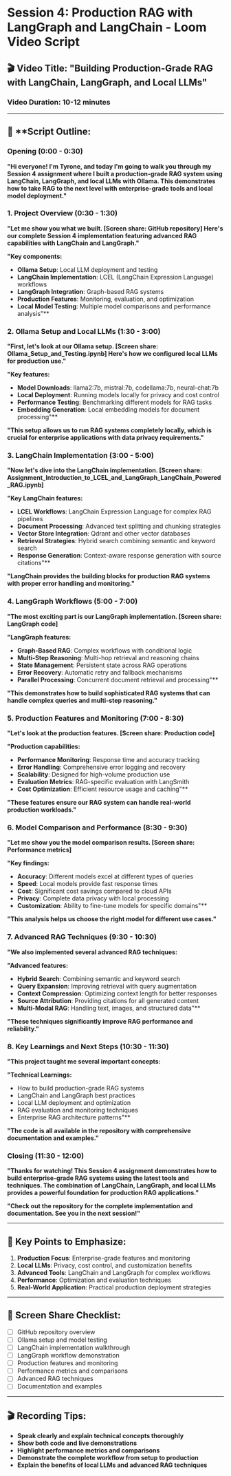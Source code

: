 # Session 4: Production RAG with LangGraph and LangChain - Loom Video Script

## 🎬 **Video Title:** "Building Production-Grade RAG with LangChain, LangGraph, and Local LLMs"

### **Video Duration:** 10-12 minutes

---

## 📝 **Script Outline:

### **Opening (0:00 - 0:30)**
**"Hi everyone! I'm Tyrone, and today I'm going to walk you through my Session 4 assignment where I built a production-grade RAG system using LangChain, LangGraph, and local LLMs with Ollama. This demonstrates how to take RAG to the next level with enterprise-grade tools and local model deployment."**

### **1. Project Overview (0:30 - 1:30)**
**"Let me show you what we built. [Screen share: GitHub repository] Here's our complete Session 4 implementation featuring advanced RAG capabilities with LangChain and LangGraph."**

**"Key components:**
- **Ollama Setup**: Local LLM deployment and testing
- **LangChain Implementation**: LCEL (LangChain Expression Language) workflows
- **LangGraph Integration**: Graph-based RAG systems
- **Production Features**: Monitoring, evaluation, and optimization
- **Local Model Testing**: Multiple model comparisons and performance analysis"**

### **2. Ollama Setup and Local LLMs (1:30 - 3:00)**
**"First, let's look at our Ollama setup. [Screen share: Ollama_Setup_and_Testing.ipynb] Here's how we configured local LLMs for production use."**

**"Key features:**
- **Model Downloads**: llama2:7b, mistral:7b, codellama:7b, neural-chat:7b
- **Local Deployment**: Running models locally for privacy and cost control
- **Performance Testing**: Benchmarking different models for RAG tasks
- **Embedding Generation**: Local embedding models for document processing"**

**"This setup allows us to run RAG systems completely locally, which is crucial for enterprise applications with data privacy requirements."**

### **3. LangChain Implementation (3:00 - 5:00)**
**"Now let's dive into the LangChain implementation. [Screen share: Assignment_Introduction_to_LCEL_and_LangGraph_LangChain_Powered_RAG.ipynb]**

**"Key LangChain features:**
- **LCEL Workflows**: LangChain Expression Language for complex RAG pipelines
- **Document Processing**: Advanced text splitting and chunking strategies
- **Vector Store Integration**: Qdrant and other vector databases
- **Retrieval Strategies**: Hybrid search combining semantic and keyword search
- **Response Generation**: Context-aware response generation with source citations"**

**"LangChain provides the building blocks for production RAG systems with proper error handling and monitoring."**

### **4. LangGraph Workflows (5:00 - 7:00)**
**"The most exciting part is our LangGraph implementation. [Screen share: LangGraph code]**

**"LangGraph features:**
- **Graph-Based RAG**: Complex workflows with conditional logic
- **Multi-Step Reasoning**: Multi-hop retrieval and reasoning chains
- **State Management**: Persistent state across RAG operations
- **Error Recovery**: Automatic retry and fallback mechanisms
- **Parallel Processing**: Concurrent document retrieval and processing"**

**"This demonstrates how to build sophisticated RAG systems that can handle complex queries and multi-step reasoning."**

### **5. Production Features and Monitoring (7:00 - 8:30)**
**"Let's look at the production features. [Screen share: Production code]**

**"Production capabilities:**
- **Performance Monitoring**: Response time and accuracy tracking
- **Error Handling**: Comprehensive error logging and recovery
- **Scalability**: Designed for high-volume production use
- **Evaluation Metrics**: RAG-specific evaluation with LangSmith
- **Cost Optimization**: Efficient resource usage and caching"**

**"These features ensure our RAG system can handle real-world production workloads."**

### **6. Model Comparison and Performance (8:30 - 9:30)**
**"Let me show you the model comparison results. [Screen share: Performance metrics]**

**"Key findings:**
- **Accuracy**: Different models excel at different types of queries
- **Speed**: Local models provide fast response times
- **Cost**: Significant cost savings compared to cloud APIs
- **Privacy**: Complete data privacy with local processing
- **Customization**: Ability to fine-tune models for specific domains"**

**"This analysis helps us choose the right model for different use cases."**

### **7. Advanced RAG Techniques (9:30 - 10:30)**
**"We also implemented several advanced RAG techniques:**

**"Advanced features:**
- **Hybrid Search**: Combining semantic and keyword search
- **Query Expansion**: Improving retrieval with query augmentation
- **Context Compression**: Optimizing context length for better responses
- **Source Attribution**: Providing citations for all generated content
- **Multi-Modal RAG**: Handling text, images, and structured data"**

**"These techniques significantly improve RAG performance and reliability."**

### **8. Key Learnings and Next Steps (10:30 - 11:30)**
**"This project taught me several important concepts:**

**"Technical Learnings:**
- How to build production-grade RAG systems
- LangChain and LangGraph best practices
- Local LLM deployment and optimization
- RAG evaluation and monitoring techniques
- Enterprise RAG architecture patterns"**

**"The code is all available in the repository with comprehensive documentation and examples."**

### **Closing (11:30 - 12:00)**
**"Thanks for watching! This Session 4 assignment demonstrates how to build enterprise-grade RAG systems using the latest tools and techniques. The combination of LangChain, LangGraph, and local LLMs provides a powerful foundation for production RAG applications."**

**"Check out the repository for the complete implementation and documentation. See you in the next session!"**

---

## 🎯 **Key Points to Emphasize:**

1. **Production Focus**: Enterprise-grade features and monitoring
2. **Local LLMs**: Privacy, cost control, and customization benefits
3. **Advanced Tools**: LangChain and LangGraph for complex workflows
4. **Performance**: Optimization and evaluation techniques
5. **Real-World Application**: Practical production deployment strategies

---

## 📱 **Screen Share Checklist:**

- [ ] GitHub repository overview
- [ ] Ollama setup and model testing
- [ ] LangChain implementation walkthrough
- [ ] LangGraph workflow demonstration
- [ ] Production features and monitoring
- [ ] Performance metrics and comparisons
- [ ] Advanced RAG techniques
- [ ] Documentation and examples

---

## 🎬 **Recording Tips:**

- **Speak clearly and explain technical concepts thoroughly**
- **Show both code and live demonstrations**
- **Highlight performance metrics and comparisons**
- **Demonstrate the complete workflow from setup to production**
- **Explain the benefits of local LLMs and advanced RAG techniques**
